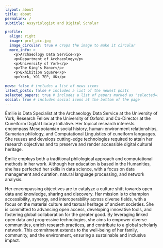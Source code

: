 ```yaml
---
layout: about
title: about
permalink: /
subtitle: Assyriologist and Digital Scholar

profile:
  align: right
  image: prof_pic.jpg
  image_circular: true # crops the image to make it circular
  more_info: >
    <p>Archaeology Data Service</p>
    <p>Department of Archaeology</p>
    <p>University of York</p>
    <p>The King's Manor</p>
    <p>Exhibition Square</p> 
    <p>York, YO1 7EP, UK</p>
        
news: false # includes a list of news items
latest_posts: false # includes a list of the newest posts
selected_papers: true # includes a list of papers marked as "selected={true}"
social: true # includes social icons at the bottom of the page
---
```



Émilie is Data Specialist at the Archaeology Data Service at the University of York, Research Fellow at the University of Oxford, and Co-Director at the Cuneiform Digital Library Initiative. Her topical research interests encompass Mesopotamian social history, human-environment relationships, Sumerian philology, and Computational Linguistics of cuneiform languages. She reuses and develops cutting-edge technologies required to attain her research objectives and to preserve and render accessible digital cultural heritage.
  
Émilie employs both a traditional philological approach and computational methods in her work. Although her education is based in the Humanities, she has perfected her skills in data science, with a focus on data management and curation, natural language processing, and network analysis.

Her encompassing objectives are to catalyze a culture shift towards open data and knowledge, sharing and discovery. Her mission is to champion accessibility, synergy, and interoperability across diverse fields, with a focus on the material culture and textual heritage of ancient societies. She is committed to advancing open access, developing innovative tools, and fostering global collaboration for the greater good. By leveraging linked open data and progressive technologies, she aims to empower diverse communities, enrich research practices, and contribute to a global scholarly network. This commitment extends to the well-being of her family, community, and the environment, ensuring a sustainable and inclusive impact.
